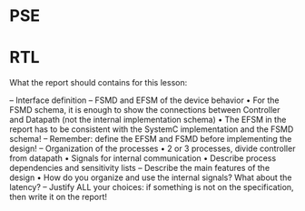 # PSE

# RTL

What the report should contains for this lesson:

– Interface definition
– FSMD and EFSM of the device behavior
• For the FSMD schema, it is enough to show the connections between Controller and Datapath (not
the internal implementation schema)
• The EFSM in the report has to be consistent with the SystemC implementation and the FSMD
schema!
– Remember: define the EFSM and FSMD before implementing the design!
– Organization of the processes
• 2 or 3 processes, divide controller from datapath
• Signals for internal communication
• Describe process dependencies and sensitivity lists
– Describe the main features of the design
• How do you organize and use the internal signals? What about the latency?
– Justify ALL your choices:
if something is not on the specification, then write it on the report!
